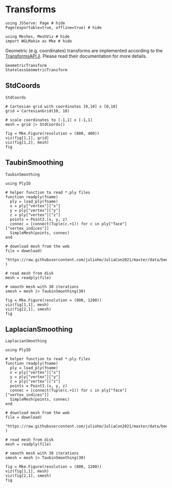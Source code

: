 # Transforms

```@example transforms
using JSServe: Page # hide
Page(exportable=true, offline=true) # hide
```

```@example transforms
using Meshes, MeshViz # hide
import WGLMakie as Mke # hide
```

Geometric (e.g. coordinates) transforms are implemented according to the
[TransformsAPI.jl](https://github.com/JuliaML/TransformsAPI.jl). Please
read their documentation for more details.

```@docs
GeometricTransform
StatelessGeometricTransform
```

## StdCoords

```@docs
StdCoords
```

```@example transforms
# Cartesian grid with coordinates [0,10] x [0,10]
grid = CartesianGrid(10, 10)

# scale coordinates to [-1,1] x [-1,1]
mesh = grid |> StdCoords()

fig = Mke.Figure(resolution = (800, 400))
viz(fig[1,1], grid)
viz(fig[1,2], mesh)
fig
```

## TaubinSmoothing

```@docs
TaubinSmoothing
```

```@example transforms
using PlyIO

# helper function to read *.ply files
function readply(fname)
  ply = load_ply(fname)
  x = ply["vertex"]["x"]
  y = ply["vertex"]["y"]
  z = ply["vertex"]["z"]
  points = Point3.(x, y, z)
  connec = [connect(Tuple(c.+1)) for c in ply["face"]["vertex_indices"]]
  SimpleMesh(points, connec)
end

# download mesh from the web
file = download(
  "https://raw.githubusercontent.com/juliohm/JuliaCon2021/master/data/beethoven.ply"
)

# read mesh from disk
mesh = readply(file)

# smooth mesh with 30 iterations
smesh = mesh |> TaubinSmoothing(30)

fig = Mke.Figure(resolution = (800, 1200))
viz(fig[1,1], mesh)
viz(fig[2,1], smesh)
fig
```

## LaplacianSmoothing

```@docs
LaplacianSmoothing
```

```@example transforms
using PlyIO

# helper function to read *.ply files
function readply(fname)
  ply = load_ply(fname)
  x = ply["vertex"]["x"]
  y = ply["vertex"]["y"]
  z = ply["vertex"]["z"]
  points = Point3.(x, y, z)
  connec = [connect(Tuple(c.+1)) for c in ply["face"]["vertex_indices"]]
  SimpleMesh(points, connec)
end

# download mesh from the web
file = download(
  "https://raw.githubusercontent.com/juliohm/JuliaCon2021/master/data/beethoven.ply"
)

# read mesh from disk
mesh = readply(file)

# smooth mesh with 30 iterations
smesh = mesh |> TaubinSmoothing(30)

fig = Mke.Figure(resolution = (800, 1200))
viz(fig[1,1], mesh)
viz(fig[2,1], smesh)
fig
```
